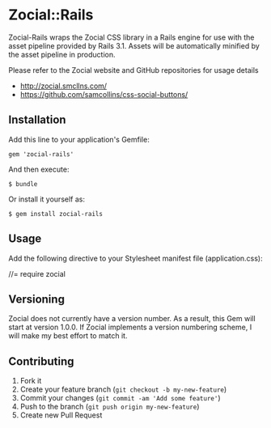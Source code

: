 # Zocial::Rails

Zocial-Rails wraps the Zocial CSS library in a Rails engine for use with the
asset pipeline provided by Rails 3.1. Assets will be automatically minified by
the asset pipeline in production.

Please refer to the Zocial website and GitHub repositories for usage details

* http://zocial.smcllns.com/
* https://github.com/samcollins/css-social-buttons/

## Installation

Add this line to your application's Gemfile:

    gem 'zocial-rails'

And then execute:

    $ bundle

Or install it yourself as:

    $ gem install zocial-rails

## Usage

Add the following directive to your Stylesheet manifest file (application.css):

//= require zocial

## Versioning

Zocial does not currently have a version number. As a result, this Gem will
start at version 1.0.0. If Zocial implements a version numbering scheme, I will
make my best effort to match it.

## Contributing

1. Fork it
2. Create your feature branch (`git checkout -b my-new-feature`)
3. Commit your changes (`git commit -am 'Add some feature'`)
4. Push to the branch (`git push origin my-new-feature`)
5. Create new Pull Request
